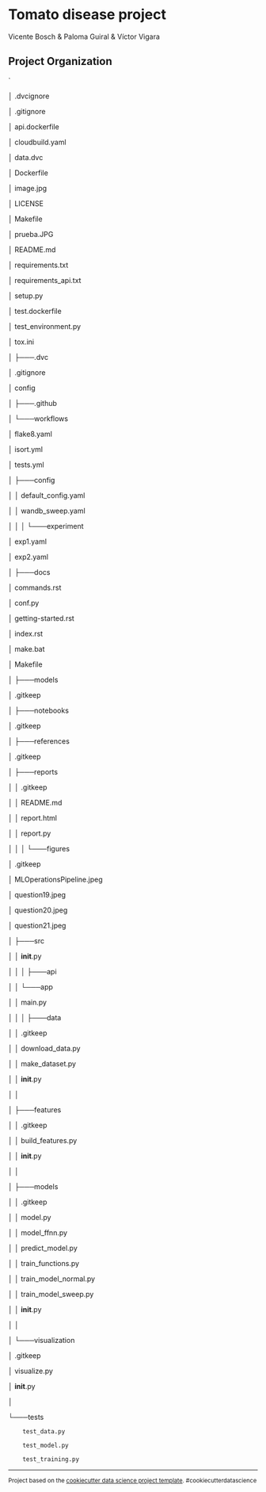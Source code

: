 Tomato disease project
==============================

Vicente Bosch & Paloma Guiral & Víctor Vigara


Project Organization
------------
`

│    .dvcignore

│   .gitignore

│   api.dockerfile

│   cloudbuild.yaml

│   data.dvc

│   Dockerfile

│   image.jpg

│   LICENSE

│   Makefile

│   prueba.JPG

│   README.md

│   requirements.txt

│   requirements_api.txt

│   setup.py

│   test.dockerfile

│   test_environment.py

│   tox.ini

│
├───.dvc

│       .gitignore

│       config

│
├───.github

│   └───workflows

│           flake8.yaml

│           isort.yml

│           tests.yml

│
├───config

│   │   default_config.yaml

│   │   wandb_sweep.yaml

│   │
│   └───experiment

│           exp1.yaml

│           exp2.yaml

│
├───docs

│       commands.rst

│       conf.py

│       getting-started.rst

│       index.rst

│       make.bat

│       Makefile

│
├───models

│       .gitkeep

│
├───notebooks

│       .gitkeep

│
├───references

│       .gitkeep

│
├───reports

│   │   .gitkeep

│   │   README.md

│   │   report.html

│   │   report.py

│   │
│   └───figures

│           .gitkeep

│           MLOperationsPipeline.jpeg

│           question19.jpeg

│           question20.jpeg

│           question21.jpeg

│
├───src

│   │   __init__.py

│   │
│   ├───api

│   │   └───app

│   │           main.py

│   │
│   ├───data

│   │       .gitkeep

│   │       download_data.py

│   │       make_dataset.py


│   │       __init__.py

│   │

│   ├───features

│   │       .gitkeep

│   │       build_features.py

│   │       __init__.py

│   │

│   ├───models

│   │       .gitkeep

│   │       model.py

│   │       model_ffnn.py

│   │       predict_model.py

│   │       train_functions.py

│   │       train_model_normal.py

│   │       train_model_sweep.py

│   │       __init__.py

│   │

│   └───visualization

│           .gitkeep

│           visualize.py

│           __init__.py

│

└───tests

        test_data.py
        
        test_model.py
        
        test_training.py

--------

<p><small>Project based on the <a target="_blank" href="https://drivendata.github.io/cookiecutter-data-science/">cookiecutter data science project template</a>. #cookiecutterdatascience</small></p>
